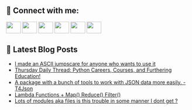 ## 🔎 Connect with me:
[<img height="32" width="40" src="https://cdn.jsdelivr.net/npm/simple-icons@v5/icons/telegram.svg" />](https://t.me/bullbesh)
[<img height="32" width="40" src="https://cdn.jsdelivr.net/npm/simple-icons@v5/icons/vk.svg" />](https://vk.com/bullbesh)
[<img height="32" width="40" src="https://cdn.jsdelivr.net/npm/simple-icons@v5/icons/twitter.svg" />](https://twitter.com/bullbesh1)
[<img height="32" width="40" src="https://cdn.jsdelivr.net/npm/simple-icons@v5/icons/instagram.svg" />](https://www.instagram.com/bullbesh)
[<img height="32" width="40" src="https://cdn.jsdelivr.net/npm/simple-icons@v5/icons/reddit.svg" />](https://www.reddit.com/user/bullbesh)
[<img height="32" width="40" src="https://cdn.jsdelivr.net/npm/simple-icons@v5/icons/youtube.svg" />](https://www.youtube.com/channel/UCtfjRs6uzgq5mfm8S06WTcg)

## 📕 Latest Blog Posts
<!-- BLOG-POST-LIST:START -->
- [I made an ASCII jumpscare for anyone who wants to use it](https://www.reddit.com/r/Python/comments/udk3yw/i_made_an_ascii_jumpscare_for_anyone_who_wants_to/)
- [Thursday Daily Thread: Python Careers, Courses, and Furthering Education!](https://www.reddit.com/r/Python/comments/udhlpf/thursday_daily_thread_python_careers_courses_and/)
- [A package with a bunch of tools to work with JSON data more easily. - T4Json](https://www.reddit.com/r/Python/comments/udg1q9/a_package_with_a_bunch_of_tools_to_work_with_json/)
- [Lambda Functions + Map&lpar;&rpar; Reduce&lpar;&rpar; Filter&lpar;&rpar;](https://www.reddit.com/r/Python/comments/ude784/lambda_functions_map_reduce_filter/)
- [Lots of modules aka files is this trouble in some manner I dont get ?](https://www.reddit.com/r/Python/comments/uddgw4/lots_of_modules_aka_files_is_this_trouble_in_some/)
<!-- BLOG-POST-LIST:END -->

